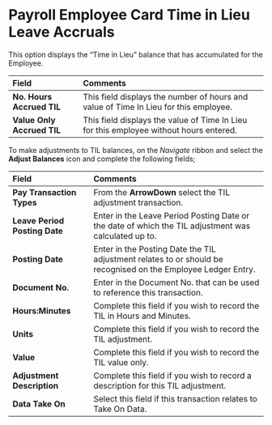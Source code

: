 # Payroll Employee Card Time in Lieu Leave Accruals

This option displays the “Time in Lieu” balance that has accumulated for the Employee. 
 
|Field	|Comments|
| :--- | :--- |  
|**No. Hours Accrued TIL**|	This field displays the number of hours and value of Time In Lieu for this employee.
|**Value Only Accrued TIL**|	This field displays the value of Time In Lieu for this employee without hours entered.

To make adjustments to TIL balances, on the *Navigate* ribbon and select the **Adjust Balances** icon and complete the following fields;

|Field	|Comments|
| :--- | :--- |  
|**Pay Transaction Types**| From the **ArrowDown** select the TIL adjustment transaction.  
|**Leave Period Posting Date**| Enter in the Leave Period Posting Date or the date of which the TIL adjustment was calculated up to.
|**Posting Date**|Enter in the Posting Date the TIL adjustment relates to or should be recognised on the Employee Ledger Entry.
|**Document No.**|Enter in the Document No. that can be used to reference this transaction.
|**Hours:Minutes**|Complete this field if you wish to record the TIL in Hours and Minutes.
|**Units**|Complete this field if you wish to record the TIL adjustment.
|**Value**|Complete this field if you wish to record the TIL value only.
|**Adjustment Description**|Complete this field if you wish to record a description for this TIL adjustment.
|**Data Take On**|Select this field if this transaction relates to Take On Data.|
